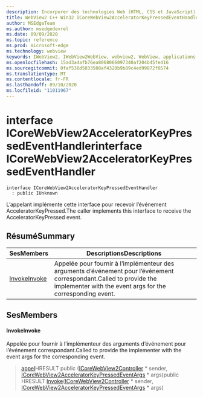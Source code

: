 ```yaml
---
description: Incorporer des technologies Web (HTML, CSS et JavaScript) dans vos applications natives avec le contrôle Microsoft Edge WebView2
title: WebView2 C++ Win32 ICoreWebView2AcceleratorKeyPressedEventHandler
author: MSEdgeTeam
ms.author: msedgedevrel
ms.date: 09/09/2020
ms.topic: reference
ms.prod: microsoft-edge
ms.technology: webview
keywords: IWebView2, IWebView2WebView, webview2, WebView, applications Win32, Win32, Edge, ICoreWebView2, ICoreWebView2Controller, contrôle de navigateur, html Edge, ICoreWebView2AcceleratorKeyPressedEventHandler
ms.openlocfilehash: 15ad3a4afb76ea8068066097340af204b45fe416
ms.sourcegitcommit: 0faf538d5033508af4320b9b89c4ed99872f0574
ms.translationtype: MT
ms.contentlocale: fr-FR
ms.lasthandoff: 09/10/2020
ms.locfileid: "11011967"
---
```

# <span data-ttu-id="fdd46-104">interface ICoreWebView2AcceleratorKeyPressedEventHandler</span><span class="sxs-lookup"><span data-stu-id="fdd46-104">interface ICoreWebView2AcceleratorKeyPressedEventHandler</span></span> 

```
interface ICoreWebView2AcceleratorKeyPressedEventHandler
  : public IUnknown
```

<span data-ttu-id="fdd46-105">L’appelant implémente cette interface pour recevoir l’événement AcceleratorKeyPressed.</span><span class="sxs-lookup"><span data-stu-id="fdd46-105">The caller implements this interface to receive the AcceleratorKeyPressed event.</span></span>

## <span data-ttu-id="fdd46-106">Résumé</span><span class="sxs-lookup"><span data-stu-id="fdd46-106">Summary</span></span>

 <span data-ttu-id="fdd46-107">Ses</span><span class="sxs-lookup"><span data-stu-id="fdd46-107">Members</span></span>                        | <span data-ttu-id="fdd46-108">Descriptions</span><span class="sxs-lookup"><span data-stu-id="fdd46-108">Descriptions</span></span>
--------------------------------|---------------------------------------------
[<span data-ttu-id="fdd46-109">Invoke</span><span class="sxs-lookup"><span data-stu-id="fdd46-109">Invoke</span></span>](#invoke) | <span data-ttu-id="fdd46-110">Appelée pour fournir à l’implémenteur des arguments d’événement pour l’événement correspondant.</span><span class="sxs-lookup"><span data-stu-id="fdd46-110">Called to provide the implementer with the event args for the corresponding event.</span></span>

## <span data-ttu-id="fdd46-111">Ses</span><span class="sxs-lookup"><span data-stu-id="fdd46-111">Members</span></span>

#### <span data-ttu-id="fdd46-112">Invoke</span><span class="sxs-lookup"><span data-stu-id="fdd46-112">Invoke</span></span> 

<span data-ttu-id="fdd46-113">Appelée pour fournir à l’implémenteur des arguments d’événement pour l’événement correspondant.</span><span class="sxs-lookup"><span data-stu-id="fdd46-113">Called to provide the implementer with the event args for the corresponding event.</span></span>

> <span data-ttu-id="fdd46-114">[appel](#invoke)HRESULT public ([ICoreWebView2Controller](icorewebview2controller.md) \* sender, [ICoreWebView2AcceleratorKeyPressedEventArgs](icorewebview2acceleratorkeypressedeventargs.md) \* args)</span><span class="sxs-lookup"><span data-stu-id="fdd46-114">public HRESULT [Invoke](#invoke)([ICoreWebView2Controller](icorewebview2controller.md) \* sender, [ICoreWebView2AcceleratorKeyPressedEventArgs](icorewebview2acceleratorkeypressedeventargs.md) \* args)</span></span>

